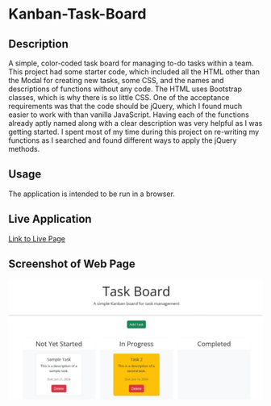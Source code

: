 # Kanban-Task-Board

## Description
A simple, color-coded task board for managing to-do tasks within a team. This project had some starter code, which included all the HTML other than the Modal for creating new tasks, some CSS, and the names and descriptions of functions without any code. The HTML uses Bootstrap classes, which is why there is so little CSS. One of the acceptance requirements was that the code should be jQuery, which I found much easier to work with than vanilla JavaScript. Having each of the functions already aptly named along with a clear description was very helpful as I was getting started. I spent most of my time during this project on re-writing my functions as I searched and found different ways to apply the jQuery methods. 

## Usage 
The application is intended to be run in a browser. 

## Live Application
[Link to Live Page](https://digitalscribe53.github.io/Kanban-Task-Board/)

## Screenshot of Web Page 
![Image](./assets/Images/task-board-screenshot.JPG)
